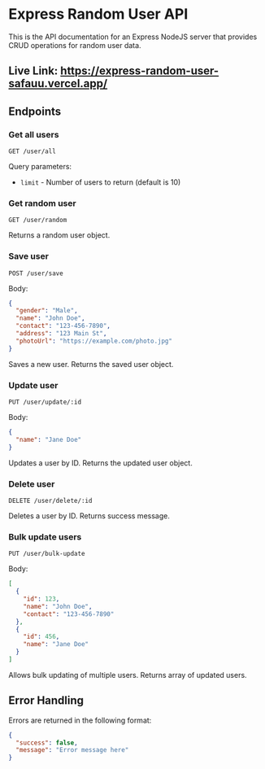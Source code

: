 # Express Random User API

This is the API documentation for an Express NodeJS server that provides CRUD operations for random user data.

## Live Link: https://express-random-user-safauu.vercel.app/

## Endpoints

### Get all users

```
GET /user/all
```

Query parameters:

- `limit` - Number of users to return (default is 10)

### Get random user

```
GET /user/random
```

Returns a random user object.

### Save user

```
POST /user/save
```

Body:

```json
{
  "gender": "Male", 
  "name": "John Doe",
  "contact": "123-456-7890",
  "address": "123 Main St", 
  "photoUrl": "https://example.com/photo.jpg"
}
```

Saves a new user. Returns the saved user object.

### Update user

```
PUT /user/update/:id
```

Body:

```json
{
  "name": "Jane Doe" 
}
```

Updates a user by ID. Returns the updated user object.

### Delete user

```
DELETE /user/delete/:id 
```

Deletes a user by ID. Returns success message.

### Bulk update users

```
PUT /user/bulk-update
```

Body:

```json
[
  {
    "id": 123,
    "name": "John Doe",
    "contact": "123-456-7890"
  },
  {  
    "id": 456,
    "name": "Jane Doe"
  }
]
```

Allows bulk updating of multiple users. Returns array of updated users.

## Error Handling

Errors are returned in the following format:

```json
{
  "success": false,
  "message": "Error message here"
}
```